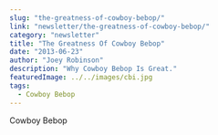 ```yaml
---
slug: "the-greatness-of-cowboy-bebop/"
link: "newsletter/the-greatness-of-cowboy-bebop/"
category: "newsletter"
title: "The Greatness Of Cowboy Bebop"
date: "2013-06-23"
author: "Joey Robinson"
description: "Why Cowboy Bebop Is Great."
featuredImage: ../../images/cbi.jpg
tags:
  - Cowboy Bebop
---
```


Cowboy Bebop
